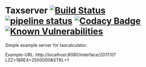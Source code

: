 # Taxserver [![Build Status](https://travis-ci.org/admiralsmaster/taxserver.svg?branch=master)](https://travis-ci.org/admiralsmaster/taxserver) [![pipeline status](https://gitlab.com/taxcalculator/taxserver/badges/master/pipeline.svg)](https://gitlab.com/taxcalculator/taxserver/commits/master) [![Codacy Badge](https://api.codacy.com/project/badge/Grade/23340eaa1afc448a93106033271e17ac)](https://www.codacy.com/app/github-ariel/taxserver) [![Known Vulnerabilities](https://snyk.io/test/github/admiralsmaster/taxserver/badge.svg?targetFile=pom.xml)](https://snyk.io/test/github/admiralsmaster/taxserver?targetFile=pom.xml)

Simple example server for taxcalculator.

Example-URL: http://localhost:8080/interface/2017/0?LZZ=1&RE4=2500000&STKL=1
